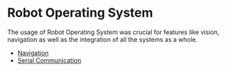 # Robot Operating System

The usage of Robot Operating System was crucial for features like vision, navigation as well as the integration of all the systems as a whole.

- [Navigation](Navigation.md)
- [Serial Communication](SerialCommunication.md)